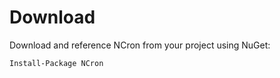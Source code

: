 # Download #

Download and reference NCron from your project using NuGet:

```
Install-Package NCron
```